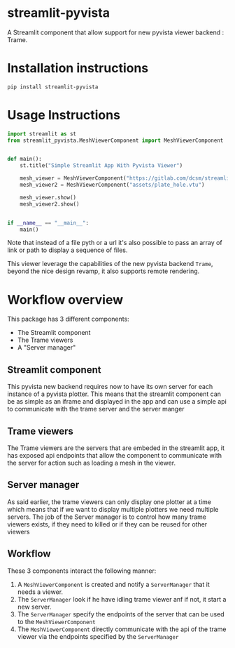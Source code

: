 # streamlit-pyvista
A Streamlit component that allow support for new pyvista viewer backend : Trame. 

# Installation instructions
````sh
pip install streamlit-pyvista
````
# Usage Instructions
````python
import streamlit as st
from streamlit_pyvista.MeshViewerComponent import MeshViewerComponent


def main():
    st.title("Simple Streamlit App With Pyvista Viewer")

    mesh_viewer = MeshViewerComponent("https://gitlab.com/dcsm/streamlit-pyvista/-/raw/main/examples/assets/plate_hole.vtu")
    mesh_viewer2 = MeshViewerComponent("assets/plate_hole.vtu")

    mesh_viewer.show()
    mesh_viewer2.show()


if __name__ == "__main__":
    main()
````
Note that instead of a file pyth or a url it's also possible to pass an array of link or path to display a sequence
of files.

This viewer leverage the capabilities of the new pyvista backend `Trame`, beyond  the nice design revamp, 
it also supports remote rendering.

# Workflow overview

This package has 3 different components: 
- The Streamlit component
- The Trame viewers
- A "Server manager"

## Streamlit component
This pyvista new backend requires now to have its own server for each instance of a pyvista plotter. This means that the
streamlit component can be as simple as an iframe and displayed in the app and can use a simple api to communicate with 
the trame server and the server manger

## Trame viewers
The Trame viewers are the servers that are embeded in the streamlit app, it has exposed api endpoints that allow the 
component to communicate with the server for action such as loading a mesh in the viewer.

## Server manager
As said earlier, the trame viewers can only display one plotter at a time which means that if we want to display 
multiple plotters we need multiple servers. The job of the Server manager is to control how many trame viewers exists, 
if they need to killed or if they can be reused for other viewers

## Workflow
These 3 components interact the following manner:
1) A `MeshViewerComponent` is created and notify a `ServerManager` that it needs a viewer.
2) The `ServerManager` look if he have idling trame viewer anf if not, it start a new server.
3) The `ServerManager` specify the endpoints of the server that can be used to the `MeshViewerComponent`
4) The `MeshViewerComponent` directly communicate with the api of the trame viewer via the endpoints 
specified by the `ServerManager` 

